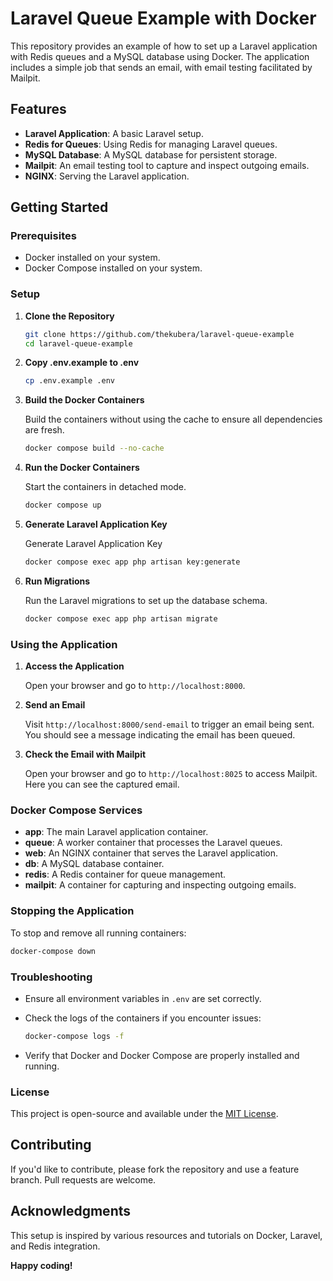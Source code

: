 # Laravel Queue Example with Docker

This repository provides an example of how to set up a Laravel application with Redis queues and a MySQL database using Docker. The application includes a simple job that sends an email, with email testing facilitated by Mailpit.

## Features

- **Laravel Application**: A basic Laravel setup.
- **Redis for Queues**: Using Redis for managing Laravel queues.
- **MySQL Database**: A MySQL database for persistent storage.
- **Mailpit**: An email testing tool to capture and inspect outgoing emails.
- **NGINX**: Serving the Laravel application.

## Getting Started

### Prerequisites

- Docker installed on your system.
- Docker Compose installed on your system.

### Setup

1. **Clone the Repository**

   ```sh
   git clone https://github.com/thekubera/laravel-queue-example
   cd laravel-queue-example
   ```

2. **Copy .env.example to .env**

   ```sh
   cp .env.example .env
   ```

3. **Build the Docker Containers**

   Build the containers without using the cache to ensure all dependencies are fresh.

   ```sh
   docker compose build --no-cache
   ```

4. **Run the Docker Containers**

   Start the containers in detached mode.

   ```sh
   docker compose up 
   ```
5. **Generate Laravel Application Key**

   Generate Laravel Application Key

   ```sh
   docker compose exec app php artisan key:generate
   ```

6. **Run Migrations**

   Run the Laravel migrations to set up the database schema.

   ```sh
   docker compose exec app php artisan migrate
   ```

### Using the Application

1. **Access the Application**

   Open your browser and go to `http://localhost:8000`.

2. **Send an Email**

   Visit `http://localhost:8000/send-email` to trigger an email being sent. You should see a message indicating the email has been queued.

3. **Check the Email with Mailpit**

   Open your browser and go to `http://localhost:8025` to access Mailpit. Here you can see the captured email.

### Docker Compose Services

- **app**: The main Laravel application container.
- **queue**: A worker container that processes the Laravel queues.
- **web**: An NGINX container that serves the Laravel application.
- **db**: A MySQL database container.
- **redis**: A Redis container for queue management.
- **mailpit**: A container for capturing and inspecting outgoing emails.

### Stopping the Application

To stop and remove all running containers:

```sh
docker-compose down
```

### Troubleshooting

- Ensure all environment variables in `.env` are set correctly.
- Check the logs of the containers if you encounter issues:

  ```sh
  docker-compose logs -f
  ```

- Verify that Docker and Docker Compose are properly installed and running.

### License

This project is open-source and available under the [MIT License](LICENSE).

## Contributing

If you'd like to contribute, please fork the repository and use a feature branch. Pull requests are welcome.

## Acknowledgments

This setup is inspired by various resources and tutorials on Docker, Laravel, and Redis integration.


<b>Happy coding!</b>